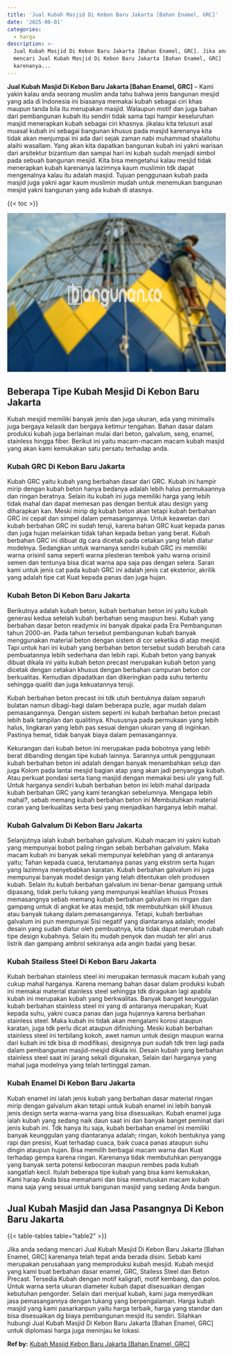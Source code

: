 ```yaml
---
title: 'Jual Kubah Masjid Di Kebon Baru Jakarta [Bahan Enamel, GRC]'
date: '2025-08-01'
categories:
  - harga
description: >-
  Jual Kubah Masjid Di Kebon Baru Jakarta [Bahan Enamel, GRC]. Jika anda sedang
  mencari Jual Kubah Masjid Di Kebon Baru Jakarta [Bahan Enamel, GRC]
  karenanya...
---
```


**Jual Kubah Masjid Di Kebon Baru Jakarta \[Bahan Enamel, GRC\]** – Kami yakin kalau anda seorang muslim anda tahu bahwa jenis bangunan mesjid yang ada di Indonesia ini biasanya memakai kubah sebagai ciri khas maupun tanda bila itu merupakan masjid. Walaupun motif dan juga bahan dari pembangunan kubah itu sendiri tidak sama tapi hampir keseluruhan masjid menerapkan kubah sebagai ciri khasnya. jikalau kita telusuri asal muasal kubah ini sebagai bangunan khusus pada masjid karenanya kita tidak akan menjumpai ini ada dari sejak zaman nabi muhammad shalallohu alaihi wasallam. Yang akan kita dapatkan bangunan kubah ini yakni warisan dari arsitektur bizantium dan sampai hari ini kubah sudah menjadi simbol pada sebuah bangunan mesjid. Kita bisa mengetahui kalau mesjid tidak menerapkan kubah karenanya lazimnya kaum muslimin tdk dapat mengenalnya kalau itu adalah masjid. Tujuan penggunaan kubah pada masjid juga yakni agar kaum muslimin mudah untuk menemukan bangunan mesjid yakni bangunan yang ada kubah di atasnya.

{{< toc >}}

![Jual Kubah Masjid Di Kebon Baru Jakarta [Bahan Enamel, GRC]](/images/jual-kubah-masjid-33.png)

## Beberapa Tipe Kubah Mesjid Di Kebon Baru Jakarta

Kubah mesjid memiliki banyak jenis dan juga ukuran, ada yang minimalis juga bergaya kelasik dan bergaya ketimur tengahan. Bahan dasar dalam produksi kubah juga berlainan mulai dari beton, galvalum, seng, enamel, stainless hingga fiber. Berikut ini yaitu macam-macam macam kubah masjid yang akan kami kemukakan satu persatu terhadap anda.

### Kubah GRC Di Kebon Baru Jakarta

Kubah GRC yaitu kubah yang berbahan dasar dari GRC. Kubah ini hampir mirip dengan kubah beton hanya bedanya adalah lebih halus permukaannya dan ringan beratnya. Selain itu kubah ini juga memiliki harga yang lebih tidak mahal dan dapat memesan pas dengan bentuk atau design yang diharapkan kan. Meski mirip dg kubah beton akan tetapi kubah berbahan GRC ini cepat dan simpel dalam pemasangannya. Untuk keawetan dari kubah berbahan GRC ini sudah teruji, karena bahan GRC kuat kepada panas dan juga hujan melainkan tidak tahan kepada beban yang berat. Kubah berbahan GRC ini dibuat dg cara dicetak pada cetakan yang telah diatur modelnya. Sedangkan untuk warnanya sendiri kubah GRC ini memiliki warna orisinil sama seperti warna plesteran tembok yaitu warna orisinil semen dan tentunya bisa dicat warna apa saja pas dengan selera. Saran kami untuk jenis cat pada kubah GRC ini adalah jenis cat eksterior, akrilik yang adalah tipe cat Kuat kepada panas dan juga hujan.

### Kubah Beton Di Kebon Baru Jakarta

Berikutnya adalah kubah beton, kubah berbahan beton ini yaitu kubah generasi kedua setelah kubah berbahan seng maupun besi. Kubah yang berbahan dasar beton readymix ini banyak dipakai pada Era Pembangunan tahun 2000-an. Pada tahun tersebut pembangunan kubah banyak menggunakan material beton dengan sistem di cor seketika di atap mesjid. Tapi untuk hari ini kubah yang berbahan beton tersebut sudah berubah cara pembuatannya lebih sederhana dan lebih rapi. Kubah beton yang banyak dibuat dikala ini yaitu kubah beton precast merupakan kubah beton yang dicetak dengan cetakan khusus dengan berbahan campuran beton cor berkualitas. Kemudian dipadatkan dan dikeringkan pada suhu tertentu sehingga qualiti dan juga kekuatannya teruji.

Kubah berbahan beton precast ini tdk utuh bentuknya dalam separuh bulatan namun dibagi-bagi dalam beberapa puzle, agar mudah dalam pemasangannya. Dengan sistem seperti ini kubah berbahan beton precast lebih baik tampilan dan qualitinya. Khususnya pada permukaan yang lebih halus, lingkaran yang lebih pas sesuai dengan ukuran yang di inginkan. Pastinya hemat, tidak banyak biaya dalam pemasangannya.

Kekurangan dari kubah beton ini merupakan pada bobotnya yang lebih berat dibanding dengan tipe kubah lainnya. Sarannya untuk penggunaan kubah berbahan beton ini adalah dengan banyak menambahkan selup dan juga Kolom pada lantai mesjid bagian atap yang akan jadi penyangga kubah. Atau perkuat pondasi serta tiang masjid dengan memakai besi ulir yang full. Untuk harganya sendiri kubah berbahan beton ini lebih mahal daripada kubah berbahan GRC yang kami terangkan sebelumnya. Mengapa lebih mahal?, sebab memang kubah berbahan beton ini Membutuhkan material coran yang berkualitas serta besi yang menjadikan harganya lebih mahal.

### Kubah Galvalum Di Kebon Baru Jakarta

Selanjutnya ialah kubah berbahan galvalum. Kubah macam ini yakni kubah yang mempunyai bobot paling ringan sebab berbahan galvalum. Maka macam kubah ini banyak sekali mempunyai kelebihan yang di antaranya yaitu; Tahan kepada cuaca, terutamanya panas yang ekstrim serta hujan yang lazimnya menyebabkan karatan. Kubah berbahan galvalum ini juga mempunyai banyak model design yang telah ditentukan oleh produsen kubah. Selain itu kubah berbahan galvalum ini benar-benar gampang untuk dipasang, tidak perlu tukang yang mempunyai keahlian khusus Proses memasangnya sebab memang kubah berbahan galvalum ini ringan dan gampang untuk di angkat ke atas mesjid, tdk membutuhkan skill khusus atau banyak tukang dalam pemasangannya. Tetapi, kubah berbahan galvalum ini pun mempunyai Sisi negatif yang diantaranya adalah; model desain yang sudah diatur oleh pembuatnya, kita tidak dapat merubah rubah tipe design kubahnya. Selain itu mudah penyok dan mudah ter aliri arus listrik dan gampang ambrol sekiranya ada angin badai yang besar.

### Kubah Stailess Steel Di Kebon Baru Jakarta

Kubah berbahan stainless steel ini merupakan termasuk macam kubah yang cukup mahal harganya. Karena memang bahan dasar dalam produksi kubah ini memakai material stainless steel sehingga tdk diragukan lagi apabila kubah ini merupakan kubah yang berkwalitas. Banyak banget keunggulan kubah berbahan stainless steel ini yang di antaranya merupakan; Kuat kepada suhu, yakni cuaca panas dan juga hujannya karena berbahan stainless steel. Maka kubah ini tidak akan mengalami korosi ataupun karatan, juga tdk perlu dicat ataupun difinishing. Meski kubah berbahan stainless steel ini terbilang kokoh, awet namun untuk design maupun warna dari kubah ini tdk bisa di modifikasi, designnya pun sudah tdk tren lagi pada dalam pembangunan masjid-mesjid dikala ini. Desain kubah yang berbahan stainless steel saat ini jarang sekali digunakan, Selain dari harganya yang mahal juga modelnya yang telah tertinggal zaman.

### Kubah Enamel Di Kebon Baru Jakarta

Kubah enamel ini ialah jenis kubah yang berbahan dasar material ringan mirip dengan galvalum akan tetapi untuk kubah enamel ini lebih banyak jenis design serta warna-warna yang bisa disesuaikan. Kubah enamel juga ialah kubah yang sedang naik daun saat ini dan banyak banget peminat dari jenis kubah ini. Tdk hanya itu saja, kubah berbahan enamel ini memiliki banyak keunggulan yang diantaranya adalah; ringan, kokoh bentuknya yang rapi dan presisi, Kuat terhadap cuaca, baik cuaca panas ataupun suhu dingin ataupun hujan. Bisa memilih berbagai macam warna dan Kuat terhadap gempa karena ringan. Karenanya tidak membutuhkan penyangga yang banyak serta potensi kebocoran maupun rembes pada kubah sangatlah kecil. Itulah beberapa tipe kubah yang bisa kami kemukakan, Kami harap Anda bisa memahami dan bisa memutuskan macam kubah mana saja yang sesuai untuk bangunan masjid yang sedang Anda bangun.

## Jual Kubah Masjid dan Jasa Pasangnya Di Kebon Baru Jakarta

{{< table-tables table="table2" >}}

Jika anda sedang mencari Jual Kubah Masjid Di Kebon Baru Jakarta \[Bahan Enamel, GRC\] karenanya telah tepat anda berada disini. Sebab kami merupakan perusahaan yang memproduksi kubah mesjid. Kubah mesjid yang kami buat berbahan dasar enamel, GRC, Stailess Steel dan Beton Precast. Tersedia Kubah dengan motif kaligrafi, motif kembang, dan polos. Untuk warna serta ukuran diameter kubah dapat disesuaikan dengan kebutuhan pengorder. Selain dari menjual kubah, kami juga menyedikan jasa pemasangannya dengan tukang yang berpengalaman. Harga kubah masjid yang kami pasarkanpun yaitu harga terbaik, harga yang standar dan bisa disesuaikan dg biaya pembangunan mesjid itu sendiri. Silahkan hubungi Jual Kubah Masjid Di Kebon Baru Jakarta \[Bahan Enamel, GRC\] untuk diplomasi harga juga meninjau ke lokasi.

**Ref by:** [Kubah Masjid Kebon Baru Jakarta [Bahan Enamel, GRC]](https://id.wikipedia.org/wiki/Kubah)
